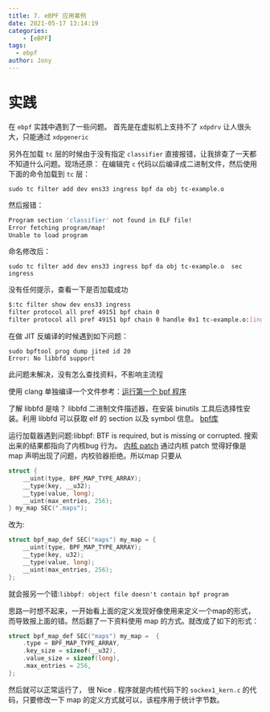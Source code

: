 ```yaml
---
title: 7. eBPF 应用案例
date: 2021-05-17 13:14:19
categories: 
	- [eBPF]
tags:
  - ebpf
author: Jony
---
```



# 实践

在 `ebpf` 实践中遇到了一些问题。
首先是在虚拟机上支持不了 `xdpdrv` 让人很头大，只能通过 `xdpgeneric`

另外在加载 `tc` 层的时候由于没有指定 `classifier` 直接报错，让我排查了一天都不知道什么问题。现场还原：
在编辑完 `c` 代码以后编译成二进制文件，然后使用下面的命令加载到 `tc` 层：

`sudo tc filter add dev ens33 ingress bpf da obj tc-example.o`

然后报错：

```bash
Program section 'classifier' not found in ELF file!
Error fetching program/map!
Unable to load program
```

命名修改后：

`sudo tc filter add dev ens33 ingress bpf da obj tc-example.o  sec ingress`

没有任何提示，查看一下是否加载成功

```bash
$:tc filter show dev ens33 ingress
filter protocol all pref 49151 bpf chain 0 
filter protocol all pref 49151 bpf chain 0 handle 0x1 tc-example.o:[ingress] direct-action not_in_hw id 21 tag c5f7825e5dac396f 
```



在做 JIT 反编译的时候遇到如下问题：

```base
sudo bpftool prog dump jited id 20
Error: No libbfd support

```

此问题未解决，没有怎么查找资料，不影响主流程

使用 clang 单独编译一个文件参考：[运行第一个 bpf 程序](https://blog.csdn.net/Longyu_wlz/article/details/109900096)

了解 libbfd 是啥？
libbfd 二进制文件描述器，在安装 binutils 工具后选择性安装。利用 libbfd 可以获取 elf 的 section 以及 symbol 信息。
[bpf库](https://blog.csdn.net/zxremail/article/details/5192400)

运行加载器遇到问题:libbpf: BTF is required, but is missing or corrupted.
搜索出来的结果都指向了内核bug 行为。
[内核 patch](https://yhbt.net/lore/all/20210319205909.1748642-1-andrii@kernel.org/T/)
通过内核 patch 觉得好像是 map 声明出现了问题，内校验器拒绝。所以map 只要从
```c
struct {
	__uint(type, BPF_MAP_TYPE_ARRAY);
	__type(key, __u32);
	__type(value, long);
	__uint(max_entries, 256);
} my_map SEC(".maps");
```
改为:

```c
struct bpf_map_def SEC("maps") my_map = {
	__uint(type, BPF_MAP_TYPE_ARRAY);
	__type(key, u32);
	__type(value, long);
	__uint(max_entries, 256);
};
```
就会报另一个错:`libbpf: object file doesn't contain bpf program`

思路一时想不起来，一开始看上面的定义发现好像使用来定义一个map的形式，而导致报上面的错。然后翻了一下资料使用 map 的方式。就改成了如下的形式：
```c
struct bpf_map_def SEC("maps") my_map =  {
	.type = BPF_MAP_TYPE_ARRAY,
	.key_size = sizeof(__u32),
	.value_size = sizeof(long),
	.max_entries = 256,
};
```
然后就可以正常运行了， 很 Nice .
程序就是内核代码下的 `sockex1_kern.c` 的代码，只要修改一下 map 的定义方式就可以，该程序用于统计字节数。





